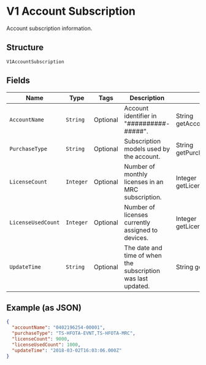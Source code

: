 
# V1 Account Subscription

Account subscription information.

## Structure

`V1AccountSubscription`

## Fields

| Name | Type | Tags | Description | Getter | Setter |
|  --- | --- | --- | --- | --- | --- |
| `AccountName` | `String` | Optional | Account identifier in "##########-#####". | String getAccountName() | setAccountName(String accountName) |
| `PurchaseType` | `String` | Optional | Subscription models used by the account. | String getPurchaseType() | setPurchaseType(String purchaseType) |
| `LicenseCount` | `Integer` | Optional | Number of monthly licenses in an MRC subscription. | Integer getLicenseCount() | setLicenseCount(Integer licenseCount) |
| `LicenseUsedCount` | `Integer` | Optional | Number of licenses currently assigned to devices. | Integer getLicenseUsedCount() | setLicenseUsedCount(Integer licenseUsedCount) |
| `UpdateTime` | `String` | Optional | The date and time of when the subscription was last updated. | String getUpdateTime() | setUpdateTime(String updateTime) |

## Example (as JSON)

```json
{
  "accountName": "0402196254-00001",
  "purchaseType": "TS-HFOTA-EVNT,TS-HFOTA-MRC",
  "licenseCount": 9000,
  "licenseUsedCount": 1000,
  "updateTime": "2018-03-02T16:03:06.000Z"
}
```

